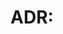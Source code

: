 # ADR: <Title>

## Intent
- Use this template for architecture decision records under `docs/design/decision-log/`.
- Keep it concise and link to requirements/architecture sections and PRs.
- Include YAML front matter with `doc_type: adr` and `doc_version: YYYY-MM-DD.rN` when converting to a doc file.
Date: YYYY-MM-DD
Status: Proposed | Accepted | Superseded by ADR-XXXX | Rejected

## Context
<What problem are we trying to solve?>

## Decision
<What is the decision?>

## Consequences
<Positive, negative, and neutral consequences>

## References
<Links to requirements/architecture sections, issues, PRs, external docs>
